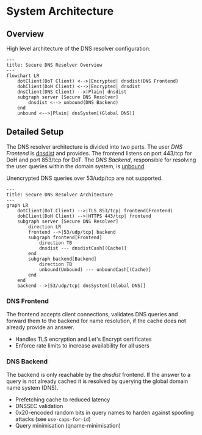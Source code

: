 # System Architecture

## Overview

High level architecture of the DNS resolver configuration:

```mermaid
---
title: Secure DNS Resolver Overview
---
flowchart LR
    dotClient(DoT Client) <-->|Encrypted| dnsdist(DNS Frontend)
    dohClient(DoH Client) <-->|Encrypted| dnsdist
    dnsClient(DNS Client) --x|Plain| dnsdist
    subgraph server [Secure DNS Resolver]
        dnsdist <--> unbound(DNS Backend)
    end
    unbound <-->|Plain| dnsSystem[(Global DNS)]
```

## Detailed Setup

The DNS resolver architecture is divided into two parts. The user _DNS Frontend_ is [dnsdist](https://dnsdist.org/) and
provides. The frontend listens on port 443/tcp for DoH and port 853/tcp for DoT. The _DNS Backend_, responsible for
resolving the user queries within the domain system, is [unbound](https://www.nlnetlabs.nl/projects/unbound/about/).

Unencrypted DNS queries over 53/udp/tcp are not supported.

```mermaid
---
title: Secure DNS Resolver Architecture
---
graph LR
    dotClient(DoT Client) -->|TLS 853/tcp| frontend(Frontend)
    dohClient(DoH Client) -->|HTTPS 443/tcp| frontend
    subgraph server [Secure DNS Resolver]
        direction LR
        frontend -->|53/udp/tcp| backend
        subgraph frontend[Frontend]
            direction TB
            dnsdist --- dnsdistCash[(Cache)]
        end
        subgraph backend[Backend]
            direction TB
            unbound(Unbound) --- unboundCash[(Cache)]
        end
    end
    backend -->|53/udp/tcp| dnsSystem[(Global DNS)]
```

### DNS Frontend

The frontend accepts client connections, validates DNS queries and forward them to the backend for name resolution, if the cache does not already provide an answer.

- Handles TLS encryption and Let's Encrypt certificates
- Enforce rate limits to increase availability for all users

### DNS Backend

The backend is only reachable by the _dnsdist_ frontend. If the answer to a query is not already cached it is resolved by querying the global domain name system (DNS).

- Prefetching cache to reduced latency
- DNSSEC validation
- 0x20-encoded random bits in query names to harden against spoofing attacks (see `use-caps-for-id`)
- Query minimisation (qname-minimisation)
